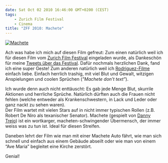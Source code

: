 ```yaml
---
date: Sat Oct 02 2010 16:46:00 GMT+0200 (CEST)
tags:
    - Zurich Film Festival
    - Cinema
title: "ZFF 2010: Machete"
---
```



[![Machete](http://media.tumblr.com/tumblr_l9novndScU1qa2z4q.jpg "Machete")](http://www.zurichfilmfestival.org/de/programm-2010/filme/1194/machete/)

Ach was habe ich mich auf diesen Film gefreut: Zum einen natürlich weil
ich für diesen Film vom [Zurich Film
Festival](http://www.zurichfilmfestival.org) eingeladen wurde, als
Dankeschön für meine [Tweets über das
Festival](http://search.twitter.com/search?q=%23zff2010). Dafür nochmals
herzlichen Dank, fand ich eine super Geste! Zum anderen natürlich weil
ich
[Rodriguez-Filme](http://de.wikipedia.org/wiki/Robert_Rodriguez#Filmografie)
einfach liebe. Einfach herrlich trashig, mit viel Blut und Gewalt,
witzigen Anspielungen und coolen Sprüchen (*"Machete don’t text"*).

Ich wurde denn auch nicht enttäuscht: Es gab jede Menge Blut, skurrile
Aktionen und herrliche Sprüche. Natürlich dürften auch die Frauen nicht
fehlen (welche entweder als Krankenschwestern, in Lack und Leder oder
ganz nackt zu sehen waren).\
 Der Film wartet mit vielen Stars auf in nicht immer typischen Rollen
(z.B. Robert De Niro als texanischer Senator). Machete (gespielt von
[Danny Trejo](http://www.imdb.com/name/nm0001803/)) ist ein wortkarger,
macheten-schwingender Übermensch, der immer weiss was zu tun ist. Ideal
für diesen Streifen.

Daneben lehrt der Film wie man mit einer Machete Auto fährt, wie man
sich schnell und einfach aus einem Gebäude abseilt oder wie man von
einem “Ave Maria” begleitet eine Kirche zerstört.

Genial!

